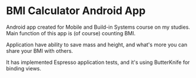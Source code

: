 # BMI Calculator Android App

Android app created for Mobile and Build-in Systems course on my studies.
Main function of this app is (of course) counting BMI.

Application have ability to save mass and height, and what's more you can share your BMI with others.

It has implemented Espresso application tests, and it's using ButterKnife for binding views.
